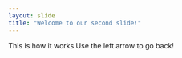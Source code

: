 ```yaml
---
layout: slide
title: "Welcome to our second slide!"
---
```

This is how it works
Use the left arrow to go back!
